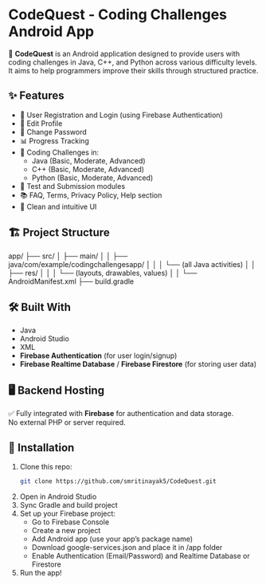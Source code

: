 # CodeQuest - Coding Challenges Android App

🚀 **CodeQuest** is an Android application designed to provide users with coding challenges in Java, C++, and Python across various difficulty levels. It aims to help programmers improve their skills through structured practice.

## ✨ Features

- 👤 User Registration and Login (using Firebase Authentication)
- 📝 Edit Profile
- 🔐 Change Password
- 📊 Progress Tracking
- 🧩 Coding Challenges in:
  - Java (Basic, Moderate, Advanced)
  - C++ (Basic, Moderate, Advanced)
  - Python (Basic, Moderate, Advanced)
- 🎯 Test and Submission modules
- 📚 FAQ, Terms, Privacy Policy, Help section
- 📲 Clean and intuitive UI

## 🏗️ Project Structure

app/
├── src/
│ ├── main/
│ │ ├── java/com/example/codingchallengesapp/
│ │ │ └── (all Java activities)
│ │ ├── res/
│ │ │ └── (layouts, drawables, values)
│ │ └── AndroidManifest.xml
├── build.gradle


## 🛠️ Built With

- Java
- Android Studio
- XML
- **Firebase Authentication** (for user login/signup)
- **Firebase Realtime Database** / **Firebase Firestore** (for storing user data)

## 🖥️ Backend Hosting

✅ Fully integrated with **Firebase** for authentication and data storage.  
No external PHP or server required.

## 💾 Installation

1. Clone this repo:
   ```bash
   git clone https://github.com/smritinayak5/CodeQuest.git
2. Open in Android Studio
3. Sync Gradle and build project
4. Set up your Firebase project:
   - Go to Firebase Console
   - Create a new project
   - Add Android app (use your app’s package name)
   - Download google-services.json and place it in /app folder
   - Enable Authentication (Email/Password) and Realtime Database or Firestore
5. Run the app!
